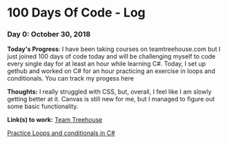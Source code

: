 # 100 Days Of Code - Log

### Day 0: October 30, 2018

**Today's Progress**: I have been taking courses on teamtreehouse.com but I just joined 100 days of code today and will be challenging myself to code every single day for at least an hour while learning C#. 
Today, I set up gethub and worked on C# for an hour  practicing an exercise in loops and conditionals. You can track my progess here 

**Thoughts:** I really struggled with CSS, but, overall, I feel like I am slowly getting better at it. Canvas is still new for me, but I managed to figure out some basic functionality.

**Link(s) to work:** 
[Team Treehouse](https://teamtreehouse.com/elomaye)

[Practice Loops and conditionals in C#](https://teamtreehouse.com/library/the-challenge-7)

